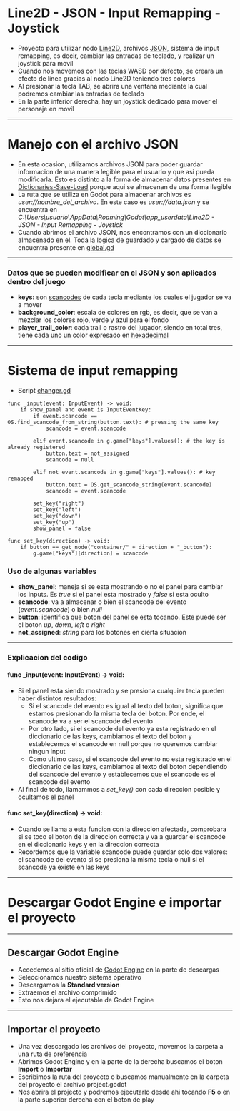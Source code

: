 # Line2D - JSON - Input Remapping - Joystick
* Proyecto para utilizar nodo [Line2D](https://docs.godotengine.org/es/stable/classes/class_line2d.html), archivos [JSON](https://docs.godotengine.org/es/stable/classes/class_json.html), sistema de input remapping, es decir, cambiar las entradas de teclado, y realizar un joystick para movil
* Cuando nos movemos con las teclas WASD por defecto, se creara un efecto de linea gracias al nodo Line2D teniendo tres colores
* Al presionar la tecla TAB, se abrira una ventana mediante la cual podremos cambiar las entradas de teclado
* En la parte inferior derecha, hay un joystick dedicado para mover el personaje en movil
---
# Manejo con el archivo JSON
* En esta ocasion, utilizamos archivos JSON para poder guardar informacion de una manera legible para el usuario y que asi pueda modificarla. Esto es distinto a la forma de almacenar datos presentes en [Dictionaries-Save-Load](https://github.com/MarcoPaoletta/Dictionaries-Save-Load/blob/master/rsc/gamehandler/gamehandler.gd) porque aqui se almacenan de una forma ilegible
* La ruta que se utiliza en Godot para almacenar archivos es *user://nombre_del_archivo*. En este caso es *user://data.json* y se encuentra en *C:\Users\usuario\AppData\Roaming\Godot\app_userdata\Line2D - JSON - Input Remapping - Joystick*
* Cuando abrimos el archivo JSON, nos encontramos con un diccionario almacenado en el. Toda la logica de guardado y cargado de datos se encuentra presente en [global.gd](https://github.com/MarcoPaoletta/Line2D-JSON-InputRemapping-Joystick/blob/master/rsc/global/global.gd)

---

### Datos que se pueden modificar en el JSON y son aplicados dentro del juego
* **keys:** son [scancodes](https://docs.godotengine.org/es/stable/classes/class_%40globalscope.html#enum-globalscope-keylist) de cada tecla mediante los cuales el jugador se va a mover
* **background_color**: escala de colores en rgb, es decir, que se van a mezclar los colores rojo, verde y azul para el fondo
* **player_trail_color**: cada trail o rastro del jugador, siendo en total tres, tiene cada uno un color expresado en [hexadecimal](https://desafiohosting.com/que-es-codigo-colores-web/#Sistema_Hexadecimal)

---
# Sistema de input remapping
* Script [changer.gd](https://github.com/MarcoPaoletta/Line2D-JSON-InputRemapping-Joystick/blob/master/rsc/scripts/changer.gd)
```gdscript
func _input(event: InputEvent) -> void:
	if show_panel and event is InputEventKey: 
		if event.scancode == OS.find_scancode_from_string(button.text): # pressing the same key
			scancode = event.scancode
			
		elif event.scancode in g.game["keys"].values(): # the key is already registered
			button.text = not_assigned
			scancode = null
			
		elif not event.scancode in g.game["keys"].values(): # key remapped
			button.text = OS.get_scancode_string(event.scancode)
			scancode = event.scancode
			
		set_key("right")
		set_key("left")
		set_key("down")
		set_key("up")
		show_panel = false

func set_key(direction) -> void:
	if button == get_node("container/" + direction + "_button"):
		g.game["keys"][direction] = scancode
```
### Uso de algunas variables
* **show_panel**: maneja si se esta mostrando o no el panel para cambiar los inputs. Es *true* si el panel esta mostrado y *false* si esta oculto
* **scancode**: va a almacenar o bien el scancode del evento (*event.scancode*) o bien *null*
* **button**: identifica que boton del panel se esta tocando. Este puede ser el boton *up*, *down*, *left* o *right*
* **not_assigned**: *string* para los botones en cierta situacion

---

### Explicacion del codigo
#### **func _input(event: InputEvent) -> void:**
* Si el panel esta siendo mostrado y se presiona cualquier tecla pueden haber distintos resultados:
    * Si el scancode del evento es igual al texto del boton, significa que estamos presionando la misma tecla del boton. Por ende, el scancode va a ser el scancode del evento
    * Por otro lado, si el scancode del evento ya esta registrado en el diccionario de las keys, cambiamos el texto del boton y establecemos el scancode en null porque no queremos cambiar ningun input
    * Como ultimo caso, si el scancode del evento no esta registrado en el diccionario de las keys, cambiamos el texto del boton dependiendo del scancode del evento y establecemos que el scancode es el scancode del evento
* Al final de todo, llamammos a *set_key()* con cada direccion posible y ocultamos el panel

#### **func set_key(direction) -> void:**
* Cuando se llama a esta funcion con la direccion afectada, comprobara si se toco el boton de la direccion correcta y va a guardar el scancode en el diccionario keys y en la direccion correcta
* Recordemos que la variable scancode puede guardar solo dos valores: el scancode del evento si se presiona la misma tecla o null si el scancode ya existe en las keys

---

# Descargar Godot Engine e importar el proyecto
---

## Descargar Godot Engine

* Accedemos al sitio oficial de [Godot Engine](https://godotengine.org/download) en la parte de descargas
* Seleccionamos nuestro sistema operativo
* Descargamos la **Standard version**
* Extraemos el archivo comprimido
* Esto nos dejara el ejecutable de Godot Engine

---

## Importar el proyecto

* Una vez descargado los archivos del proyecto, movemos la carpeta a una ruta de preferencia
* Abrimos Godot Engine y en la parte de la derecha buscamos el boton **Import** o **Importar**
* Escribimos la ruta del proyecto o buscamos manualmente en la carpeta del proyecto el archivo project.godot 
* Nos abrira el projecto y podremos ejecutarlo desde ahi tocando **F5** o en la parte superior derecha con el boton de play